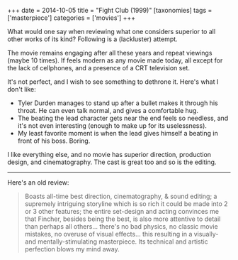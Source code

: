 +++
date = 2014-10-05
title = "Fight Club (1999)"
[taxonomies]
tags = ['masterpiece']
categories = ['movies']
+++

What would one say when reviewing what one considers superior to all
other works of its kind? Following is a (lackluster) attempt.

The movie remains engaging after all these years and repeat viewings
(maybe 10 times). If feels modern as any movie made today, all except
for the lack of cellphones, and a presence of a CRT television set.

It's not perfect, and I wish to see something to dethrone it. Here's
what I don't like:

-   Tyler Durden manages to stand up after a bullet makes it through his
    throat. He can even talk normal, and gives a comfortable hug.
-   The beating the lead character gets near the end feels so needless,
    and it's not even interesting (enough to make up for its uselessness).
-   My least favorite moment is when the lead gives himself a beating in
    front of his boss. Boring.

I like everything else, and no movie has superior direction, production
design, and cinematography. The cast is great too and so is the editing.

---

Here's an old review:

> Boasts all-time best direction, cinematography, & sound editing; a
  supremely intriguing storyline which is so rich it could be made
  into 2 or 3 other features; the entire set-design and acting
  convinces me that Fincher, besides being the best, is also more
  attentive to detail than perhaps all others... there's no bad
  physics, no classic movie mistakes, no overuse of visual
  effects... this resulting in a visually- and mentally-stimulating
  masterpiece. Its technical and artistic perfection blows my mind
  away.
